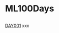# ML100Days

##
[DAY001](https://github.com/CharlesChou03/ML100Days/blob/master/homework/Day_001_HW.ipynb) xxx
